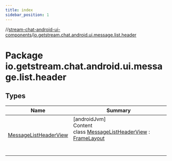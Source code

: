 ```yaml
---
title: index
sidebar_position: 1
---
```

//[stream-chat-android-ui-components](../../index.md)/[io.getstream.chat.android.ui.message.list.header](index.md)



# Package io.getstream.chat.android.ui.message.list.header  


## Types  
  
|  Name |  Summary | 
|---|---|
| <a name="io.getstream.chat.android.ui.message.list.header/MessageListHeaderView///PointingToDeclaration/"></a>[MessageListHeaderView](MessageListHeaderView/index.md)| <a name="io.getstream.chat.android.ui.message.list.header/MessageListHeaderView///PointingToDeclaration/"></a>[androidJvm]  <br/>Content  <br/>class [MessageListHeaderView](MessageListHeaderView/index.md) : [FrameLayout](https://developer.android.com/reference/kotlin/android/widget/FrameLayout.html)  <br/><br/><br/>|

